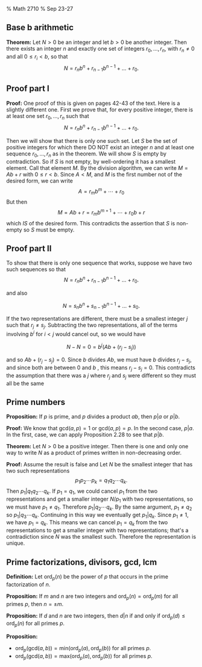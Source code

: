 % Math 2710
% Sep 23-27

## Base b arithmetic

**Theorem:** Let $N>0$ be an integer and let $b>0$ be another integer.  Then there exists an integer $n$ and exactly one set of integers
$r_0,\ldots, r_n$, with $r_n\not=0$ and all $0\le r_{i}<b$, so that
$$
N = r_{n}b^{n}+r_{n-1}b^{n-1}+\ldots+r_{0}.
$$

## Proof part I

**Proof:** One proof of this is given on pages 42-43 of the text.  Here is a slightly different one.  First we prove that, for every positive integer,
there is at least one set $r_{0},\ldots, r_{n}$ such that
$$
N = r_{n}b^{n}+r_{n-1}b^{n-1}+\ldots+r_{0}.
$$

Then we will show that there is only one such set.
Let $S$ be the set of positive integers for which there DO NOT exist an integer $n$ and at least one sequence $r_0,\ldots, r_n$ as in the theorem.
We will show $S$ is empty by contradiction.  So if $S$ is not empty, by well-ordering it has a smallest element. Call that element $M$.
By the division algorithm, we can write $M=Ab+r$ with $0\le r<b$.  Since $A<M$, and $M$ is the first number not of the desired form, we can write 
$$
A = r_{m}b^{m}+\cdots+r_{0}
$$
But then
$$
M=Ab+r=r_{m}b^{m+1}+\cdots+r_{0}b+r
$$
which *IS* of the desired form.  This contradicts the assertion that $S$ is non-empty so $S$ must be empty.

## Proof part II

To show that there is only one sequence that works, suppose we have two such sequences so that
$$
N = r_{n}b^{n}+r_{n-1}b^{n-1}+\ldots+r_{0}.
$$

and also 

$$
N = s_{n}b^{n}+s_{n-1}b^{n-1}+\ldots+s_{0}.
$$

If the two representations are different, there must be a  smallest integer $j$ such that $r_j\not=s_j$. Subtracting the two representations, all of the terms
involving $b^{i}$ for $i<j$ would cancel out, so we would have

$$
N-N=0=b^{j}(Ab+(r_j-s_j))
$$

and so $Ab+(r_j-s_j)=0$.  Since $b$ divides $Ab$, we must have $b$ divides $r_j-s_j$, and since both are between $0$ and $b$ ,
this means $r_j-s_j=0$. This contradicts the assumption that there was a $j$ where $r_j$ and $s_j$ were different so they must all be the same

## Prime numbers

**Proposition:** If $p$ is prime, and $p$ divides a product $ab$, then $p|a$ or $p|b$.

**Proof:** We know that $\mathrm{gcd}(a,p)=1$ or $\mathrm{gcd}(a,p)=p$.  In the second case, $p|a$.  In the first, case,
we can apply Proposition 2.28 to see that $p|b$. 

**Theorem:** Let $N>0$ be a positive integer.  Then there is one and only one way to write 
$N$ as a product of primes written in non-decreasing order.

**Proof:** Assume the result is false and Let $N$ be the smallest integer that has two such representations
$$
p_1p_2\cdots p_k=q_1q_2\cdots q_k.
$$
Then $p_1|q_1q_2\cdots q_k$.  If $p_1=q_1$, we could cancel $p_1$ from the two representations and get a smaller integer $N/p_1$
with two representations, so we must have $p_1\not=q_1$. Therefore $p_1|q_2\cdots q_k$.  By the same argument, $p_1\not=q_2$ so
$p_1|q_3\cdots q_k$.  Continuing in this way we eventually get $p_1|q_k$.  Since $p_1\not=1$, we have $p_1=q_k$.  This means
we can cancel $p_1=q_k$ from the two representations to get a smaller integer with two representations; that's a contradiction since
$N$ was the smallest such.  Therefore the representation is unique.

## Prime factorizations, divisors, gcd, lcm

**Definition:** Let $\mathrm{ord}_p(n)$ be the power of $p$ that occurs in the prime factorization of $n$.

**Proposition:** If $m$ and $n$ are two integers and $\mathrm{ord}_p(n)=\mathrm{ord}_{p}(m)$ for all primes $p$, then $n=\pm m$.

**Proposition:** If $d$ and $n$ are two integers, then $d|n$ if and only if $\mathrm{ord}_p(d)\le \mathrm{ord}_p(n)$ for all primes $p$.

**Proposition:**

- $\mathrm{ord}_p(\mathrm{gcd}(a,b))=\mathrm{min}(\mathrm{ord}_p(a),\mathrm{ord}_p(b))$ for all primes $p$.
- $\mathrm{ord}_p(\mathrm{gcd}(a,b))=\mathrm{max}(\mathrm{ord}_p(a),\mathrm{ord}_p(b))$ for all primes $p$.












